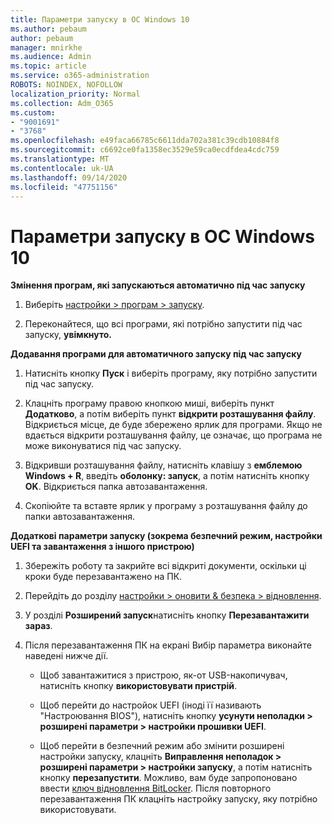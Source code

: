 ```yaml
---
title: Параметри запуску в ОС Windows 10
ms.author: pebaum
author: pebaum
manager: mnirkhe
ms.audience: Admin
ms.topic: article
ms.service: o365-administration
ROBOTS: NOINDEX, NOFOLLOW
localization_priority: Normal
ms.collection: Adm_O365
ms.custom:
- "9001691"
- "3768"
ms.openlocfilehash: e49faca66785c6611dda702a381c39cdb10884f8
ms.sourcegitcommit: c6692ce0fa1358ec3529e59ca0ecdfdea4cdc759
ms.translationtype: MT
ms.contentlocale: uk-UA
ms.lasthandoff: 09/14/2020
ms.locfileid: "47751156"
---
```

# <a name="startup-settings-in-windows-10"></a>Параметри запуску в ОС Windows 10

**Змінення програм, які запускаються автоматично під час запуску**

1. Виберіть [настройки > програм > запуску](ms-settings:startupapps?activationSource=GetHelp).

2. Переконайтеся, що всі програми, які потрібно запустити під час запуску, **увімкнуто.**

**Додавання програми для автоматичного запуску під час запуску**

1. Натисніть кнопку **Пуск** і виберіть програму, яку потрібно запустити під час запуску.

2. Клацніть програму правою кнопкою миші, виберіть пункт **Додатково**, а потім виберіть пункт **відкрити розташування файлу**. Відкриється місце, де буде збережено ярлик для програми. Якщо не вдається відкрити розташування файлу, це означає, що програма не може виконуватися під час запуску.

3. Відкривши розташування файлу, натисніть клавішу з **емблемою Windows + R**, введіть **оболонку: запуск**, а потім натисніть кнопку **OK**. Відкриється папка автозавантаження.

4. Скопіюйте та вставте ярлик у програму з розташування файлу до папки автозавантаження.

**Додаткові параметри запуску (зокрема безпечний режим, настройки UEFI та завантаження з іншого пристрою)**

1. Збережіть роботу та закрийте всі відкриті документи, оскільки ці кроки буде перезавантажено на ПК.

2. Перейдіть до розділу [настройки > оновити & безпека > відновлення](ms-settings:recovery?activationSource=GetHelp).

3. У розділі **Розширений запуск**натисніть кнопку **Перезавантажити зараз**. 

4. Після перезавантаження ПК на екрані Вибір параметра виконайте наведені нижче дії.

    - Щоб завантажитися з пристрою, як-от USB-накопичувач, натисніть кнопку **використовувати пристрій**.

    - Щоб перейти до настройок UEFI (іноді її називають "Настроювання BIOS"), натисніть кнопку **усунути неполадки > розширені параметри > настройки прошивки UEFI**. 

    - Щоб перейти в безпечний режим або змінити розширені настройки запуску, клацніть **Виправлення неполадок > розширені параметри > настройки запуску**, а потім натисніть кнопку **перезапустити**. Можливо, вам буде запропоновано ввести [ключ відновлення BitLocker](https://support.microsoft.com/help/4026181/windows-10-find-my-bitlocker-recovery-key). Після повторного перезавантаження ПК клацніть настройку запуску, яку потрібно використовувати.